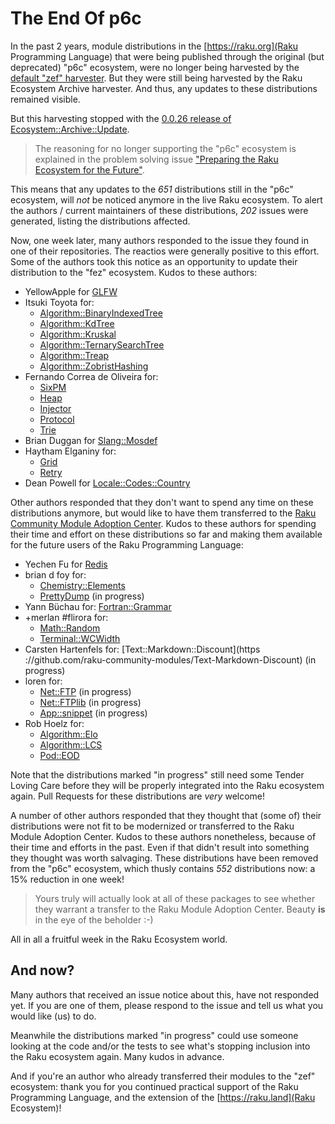 # The End Of p6c

In the past 2 years, module distributions in the [https://raku.org](Raku Programming Language) that were being published through the original (but deprecated) "p6c" ecosystem, were no longer being harvested by the [default "zef" harvester](https://raku.land/github:ugexe/App::ecogen).  But they were still being harvested by the Raku Ecosystem Archive harvester.  And thus, any updates to these distributions remained visible.

But this harvesting stopped with the [0.0.26 release of Ecosystem::Archive::Update](https://raku.land/zef:lizmat/Ecosystem::Archive::Update/changes?v=0.0.26).

> The reasoning for no longer supporting the "p6c" ecosystem is explained in the problem solving issue ["Preparing the Raku Ecosystem for the Future"](https://github.com/Raku/problem-solving/issues/316).

This means that any updates to the *651* distributions still in the "p6c" ecosystem, will *not* be noticed anymore in the live Raku ecosystem.  To alert the authors / current maintainers of these distributions, *202* issues were generated, listing the distributions affected.

Now, one week later, many authors responded to the issue they found in one of their repositories.  The reactios were generally positive to this effort.  Some of the authors took this notice as an opportunity to update their distribution to the "fez" ecosystem.  Kudos to these authors:

- YellowApple for [GLFW](https://raku.land/zef:YellowApple/GLFW)
- Itsuki Toyota for:
  - [Algorithm::BinaryIndexedTree](https://raku.land/zef:titsuki/Algorithm::BinaryIndexedTree)
  - [Algorithm::KdTree](https://raku.land/zef:titsuki/Algorithm::KdTree)
  - [Algorithm::Kruskal](https://raku.land/zef:titsuki/Algorithm::Kruskal)
  - [Algorithm::TernarySearchTree](https://raku.land/zef:titsuki/Algorithm::TernarySearchTree)
  - [Algorithm::Treap](https://raku.land/zef:titsuki/Algorithm::Treap)
  - [Algorithm::ZobristHashing](https://raku.land/zef:titsuki/Algorithm::ZobristHashing)
- Fernando Correa de Oliveira for:
  - [SixPM](https://raku.land/zef:FCO/SixPM)
  - [Heap](https://raku.land/zef:FCO/Heap)
  - [Injector](https://raku.land/zef:FCO/Injector)
  - [Protocol](https://raku.land/zef:FCO/Protocol)
  - [Trie](https://raku.land/zef:FCO/Trie)
- Brian Duggan for [Slang::Mosdef](https://raku.land/zef:bduggan/Slang::Mosdef)
- Haytham Elganiny for:
  - [Grid](https://raku.land/zef:hythm/Grid)
  - [Retry](https://raku.land/zef:hythm/Retry)
- Dean Powell for [Locale::Codes::Country](https://raku.land/zef:PowellDean/Locale::Codes::Country)

Other authors responded that they don't want to spend any time on these distributions anymore, but would like to have them transferred to the [Raku Community Module Adoption Center](https://github.com/raku-community-modules/).  Kudos to these authors for spending their time and effort on these distributions so far and making them available for the future users of the Raku Programming Language:

- Yechen Fu for [Redis](https://raku.land/zef:raku-community-modules/Redis)
- brian d foy for:
  - [Chemistry::Elements](https://raku.land/zef:raku-community-modules/Chemistry::Elements)
  - [PrettyDump](https://github.com/raku-community-modules/PrettyDump) (in progress)
- Yann Büchau for: [Fortran::Grammar](https://raku.land/zef:raku-community-modules/Fortran::Grammar)
- +merlan #flirora for:
  - [Math::Random](https://raku.land/zef:raku-community-modules/Math::Random)
  - [Terminal::WCWidth](https://raku.land/zef:raku-community-modules/Terminal::WCWidth)
- Carsten Hartenfels for: [Text::Markdown::Discount](https ://github.com/raku-community-modules/Text-Markdown-Discount) (in progress)
- loren for:
  - [Net::FTP](https://github.com/raku-community-modules/Net-FTP) (in progress)
  - [Net::FTPlib](https://github.com/raku-community-modules/Net-FTPlib) (in progress)
  - [App::snippet](https://github.com/raku-community-modules/App-snippet) (in progress)
- Rob Hoelz for:
  - [Algorithm::Elo](https://raku.land/zef:raku-community-modules/Algorithm::Elo)
  - [Algorithm::LCS](https://raku.land/zef:raku-community-modules/Algorithm::LCS)
  - [Pod::EOD](https://raku.land/zef:raku-community-modules/Pod::EOD)

Note that the distributions marked "in progress" still need some Tender Loving Care before they will be properly integrated into the Raku ecosystem again.  Pull Requests for these distributions are *very* welcome!

A number of other authors responded that they thought that (some of) their distributions were not fit to be modernized or transferred to the Raku Module Adoption Center.  Kudos to these authors nonetheless, because of their time and efforts in the past.  Even if that didn't result into something they thought was worth salvaging.  These distributions have been removed from the "p6c" ecosystem, which thusly contains *552* distributions now: a 15% reduction in one week!

> Yours truly will actually look at all of these packages to see whether they warrant a transfer to the Raku Module Adoption Center.  Beauty **is** in the eye of the beholder  :-)

All in all a fruitful week in the Raku Ecosystem world.

## And now?

Many authors that received an issue notice about this, have not responded yet.  If you are one of them, please respond to the issue and tell us what you would like (us) to do.

Meanwhile the distributions marked "in progress" could use someone looking at the code and/or the tests to see what's stopping inclusion into the Raku ecosystem again.  Many kudos in advance.

And if you're an author who already transferred their modules to the "zef" ecosystem: thank you for you continued practical support of the Raku Programming Language, and the extension of the [https://raku.land](Raku Ecosystem)!
